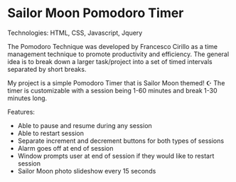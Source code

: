 # Sailor Moon Pomodoro Timer

Technologies: HTML, CSS, Javascript, Jquery

The Pomodoro Technique was developed by Francesco Cirillo as a time management
technique to promote productivity and efficiency. The general idea is to break 
down a larger task/project into a set of timed intervals separated by short 
breaks. 

My project is a simple Pomodoro Timer that is Sailor Moon themed! ☪ 
The timer is customizable with a session being 1-60 minutes and break 1-30 
minutes long. 

Features:
- Able to pause and resume during any session
- Able to restart session 
- Separate increment and decrement buttons for both types of sessions
- Alarm goes off at end of session
- Window prompts user at end of session if they would like to restart session
- Sailor Moon photo slideshow every 15 seconds 